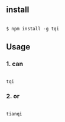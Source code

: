 ## install
```

$ npm install -g tqi

```
## Usage
### 1. can
```

tqi

```
### 2. or
```

tianqi

```
